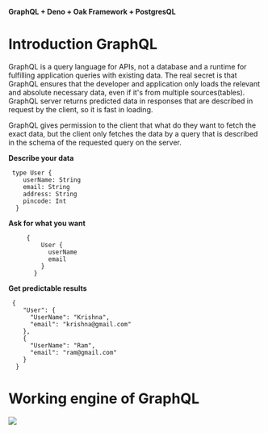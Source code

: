 **GraphQL + Deno + Oak Framework + PostgresQL**

# Introduction GraphQL
GraphQL is a query language for APIs, not a database and a runtime for fulfilling application queries with existing data.
The real secret is that GraphQL ensures that the developer and application only loads the relevant and absolute necessary data, even if it's from multiple sources(tables).
GraphQL server returns predicted data in responses that are described in request by the client, so it is fast in loading.

GraphQL gives permission to the client that what do they want to fetch the exact data, but the client only fetches the data by a query that is described in the schema of the requested query on the server.

  **Describe your data**
  ```
   type User {
      userName: String
      email: String
      address: String
      pincode: Int
    }
 ``` 
 
 **Ask for what you want**
 ```     
      {
          User {
            userName
            email
          }
        }
 ```
  **Get predictable results**    
  ```
   {
      "User": {
        "UserName": "Krishna",
        "email": "krishna@gmail.com"
      },
      {
        "UserName": "Ram",
        "email": "ram@gmail.com"
      }
    }

  ```
  # Working engine of GraphQL
  <img src="https://www.red-gate.com/simple-talk/wp-content/uploads/2021/10/word-image-4.png" />
